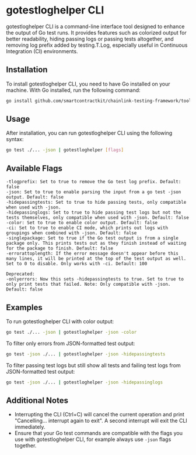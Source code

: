 # gotestloghelper CLI

gotestloghelper CLI is a command-line interface tool designed to enhance the output of Go test runs. It provides features such as colorized output for better readability, hiding passing logs or passing tests altogether, and removing log prefix added by testing.T.Log, especially useful in Continuous Integration (CI) environments.

## Installation

To install gotestloghelper CLI, you need to have Go installed on your machine. With Go installed, run the following command:

```sh
go install github.com/smartcontractkit/chainlink-testing-framework/tools/gotestloghelper@latest
```

## Usage

After installation, you can run gotestloghelper CLI using the following syntax:

```sh
go test ./... -json | gotestloghelper [flags]
```

## Available Flags

    -tlogprefix: Set to true to remove the Go test log prefix. Default: false
    -json: Set to true to enable parsing the input from a go test -json output. Default: false
    -hidepassingtests: Set to true to hide passing tests, only compatible when used with -json.
    -hidepassinglogs: Set to true to hide passing test logs but not the tests themselves, only compatible when used with -json. Default: false
    -color: Set to true to enable color output. Default: false
    -ci: Set to true to enable CI mode, which prints out logs with groupings when combined with -json. Default: false
    -singlepackage: Set to true if the Go test output is from a single package only. This prints tests out as they finish instead of waiting for the package to finish. Default: false
    -errorattoplength: If the error message doesn't appear before this many lines, it will be printed at the top of the test output as well. Set to 0 to disable. Only works with -ci. Default: 100

    Deprecated:
    -onlyerrors: Now this sets -hidepassingtests to true. Set to true to only print tests that failed. Note: Only compatible with -json. Default: false

## Examples

To run gotestloghelper CLI with color output:

```sh
go test ./... -json | gotestloghelper -json -color
```

To filter only errors from JSON-formatted test output:

```sh
go test -json ./... | gotestloghelper -json -hidepassingtests
```

To filter passing test logs but still show all tests and failing test logs from JSON-formatted test output:

```sh
go test -json ./... | gotestloghelper -json -hidepassinglogs
```

## Additional Notes

- Interrupting the CLI (Ctrl+C) will cancel the current operation and print "Cancelling... interrupt again to exit". A second interrupt will exit the CLI immediately.
- Ensure that your Go test commands are compatible with the flags you use with gotestloghelper CLI, for example always use `-json` flags together.
